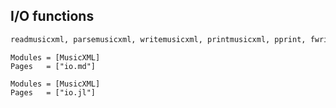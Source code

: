 ## I/O functions
```julia
readmusicxml, parsemusicxml, writemusicxml, printmusicxml, pprint, fwritemusicxml, readmusicxml_partial, parsemusicxml_partial
```


```@index
Modules = [MusicXML]
Pages   = ["io.md"]
```

```@autodocs
Modules = [MusicXML]
Pages   = ["io.jl"]
```
